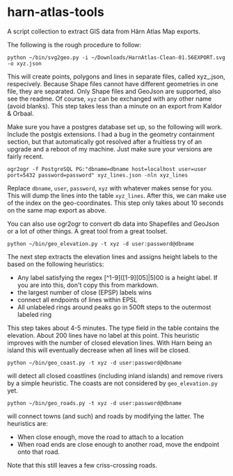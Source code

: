 # harn-atlas-tools
A script collection to extract GIS data from Hârn Atlas Map exports.

The following is the rough procedure to follow:
```
python ~/bin/svg2geo.py -i ~/Downloads/HarnAtlas-Clean-01.56EXPORT.svg -o xyz.json
```
This will create points, polygons and lines in separate files, called xyz_<type>.json,
respecively. Because Shape files cannot have different geometries in one file, they
are separated.  Only Shape files and GeoJson are supported, also see the readme.
Of course, `xyz` can be exchanged with any other name (avoid blanks).  This step
takes less than a minute on an export from Kaldor & Orbaal.

Make sure you have a postgres database set up, so the following will work.  Include
the postgis extensions.  I had a bug in the geometry containment section, but that
automatically got resolved after a fruitless try of an upgrade and a reboot of my machine.
Just make sure your versions are fairly recent.

```
ogr2ogr -f PostgreSQL PG:"dbname=dbname host=localhost user=user port=5432 password=password" xyz_lines.json -nln xyz_lines
```
Replace `dbname`, `user`, `password`, `xyz` with whatever makes sense for you. This
will dump the lines into the table `xyz_lines`. After this, we can make use of the
index on the geo-coordinates. This step only takes about 10 seconds on the same map
export as above.

You can also use ogr2ogr to convert db data into Shapefiles and GeoJson or a lot
of other things. A great tool from a great toolset.

```
python ~/bin/geo_elevation.py -t xyz -d user:password@dbname
```

The next step extracts the elevation lines and assigns height labels to the based
on the following heuristics:
* Any label satisfying the regex \[\^1-9\]\(\[1-9\]\[05\]\|5\)00 is a height label.
  If you are into this, don't copy this from markdown.
* the largest number of close (EPSP) labels wins
* connect all endpoints of lines within EPSL
* All unlabeled rings around peaks go in 500ft steps to the outermost labeled ring

This step takes about 4-5 minutes.  The type field in the table contains the elevation.
About 200 lines have no label at this point.  This heuristic improves with the number
of closed elevation lines.  With Harn being an island this will eventually decrease
when all lines will be closed.

```
python ~/bin/geo_coast.py -t xyz -d user:password@dbname
```

will detect all closed coastlines (including inland islands) and remove rivers by
a simple heuristic.  The coasts are not considered by `geo_elevation.py` yet.

```
python ~/bin/geo_roads.py -t xyz -d user:password@dbname
```

will connect towns (and such) and roads by modifying the latter. The heuristics are:
* When close enough, move the road to attach to a location
* When road ends are close enough to another road, move the endpoint onto that road.

Note that this still leaves a few criss-crossing roads.
